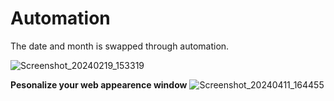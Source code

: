 # Automation
The date and month is swapped through automation.


![Screenshot_20240219_153319](https://github.com/Keerthana-17/Automation/assets/70113034/b495493d-14d3-4493-8753-ce3d1b73664f)

**Pesonalize your web appearence window**
![Screenshot_20240411_164455](https://github.com/Keerthana-17/Automation/assets/70113034/b495493d-14d3-4493-8753-ce3d1b73664f)
